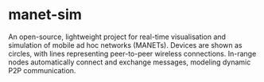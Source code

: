 # manet-sim
An open-source, lightweight project for real-time visualisation and simulation of mobile ad hoc networks (MANETs). Devices are shown as circles, with lines representing peer-to-peer wireless connections. In-range nodes automatically connect and exchange messages, modeling dynamic P2P communication.
